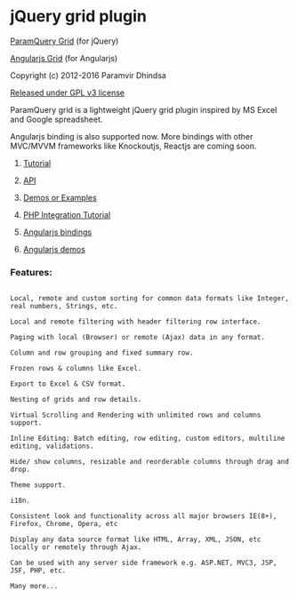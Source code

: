 jQuery grid plugin
==================================================
[ParamQuery Grid](http://paramquery.com) (for jQuery)

[Angularjs Grid](http://angularjsgrid.com) (for Angularjs)

Copyright (c) 2012-2016 Paramvir Dhindsa 

[Released under GPL v3 license](http://paramquery.com/license)
 
      
ParamQuery grid is a lightweight jQuery grid plugin inspired by MS Excel and Google spreadsheet. 

Angularjs binding is also supported now. More bindings with other MVC/MVVM frameworks like Knockoutjs, Reactjs are coming soon.



1. [Tutorial](http://paramquery.com/tutorial)

2. [API](http://paramquery.com/api)

3. [Demos or Examples](http://paramquery.com/demos)

4. [PHP Integration Tutorial](http://paramquery.com/tutorial/php)

5. [Angularjs bindings](http://angularjsgrid.com)

6. [Angularjs demos](http://angularjsgrid.com/demos)


### Features:

```

Local, remote and custom sorting for common data formats like Integer, real numbers, Strings, etc.

Local and remote filtering with header filtering row interface.

Paging with local (Browser) or remote (Ajax) data in any format.

Column and row grouping and fixed summary row.

Frozen rows & columns like Excel.

Export to Excel & CSV format.

Nesting of grids and row details.

Virtual Scrolling and Rendering with unlimited rows and columns support.

Inline Editing: Batch editing, row editing, custom editors, multiline editing, validations.

Hide/ show columns, resizable and reorderable columns through drag and drop.

Theme support.

i18n.

Consistent look and functionality across all major browsers IE(8+), Firefox, Chrome, Opera, etc

Display any data source format like HTML, Array, XML, JSON, etc locally or remotely through Ajax.

Can be used with any server side framework e.g. ASP.NET, MVC3, JSP, JSF, PHP, etc.

Many more...
```

